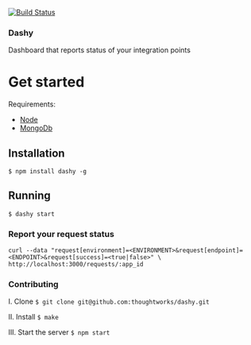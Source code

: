 [![Build Status](https://snap-ci.com/thoughtworks/dashy/branch/master/build_image)](https://snap-ci.com/thoughtworks/dashy/branch/master)

### Dashy

Dashboard that reports status of your integration points


# Get started

Requirements:
* [Node](http://nodejs.org/)
* [MongoDb](http://docs.mongodb.org/manual/installation/)

## Installation

    $ npm install dashy -g

## Running

    $ dashy start

### Report your request status

    curl --data "request[environment]=<ENVIRONMENT>&request[endpoint]=<ENDPOINT>&request[success]=<true|false>" \
    http://localhost:3000/requests/:app_id

### Contributing

I. Clone `$ git clone git@github.com:thoughtworks/dashy.git`

II. Install `$ make`

III. Start the server `$ npm start`